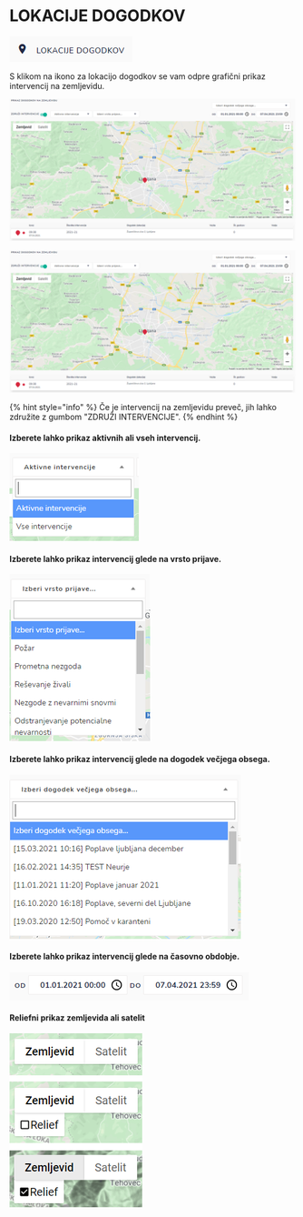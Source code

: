 # LOKACIJE DOGODKOV

<div align="left"><img src=".gitbook/assets/Lokacije_dogodkov_ikona.PNG" alt=""></div>

S klikom na ikono za lokacijo dogodkov se vam odpre grafični prikaz intervencij na zemljevidu.

![](<.gitbook/assets/IGNIS_lokacija_dogodkov_zemljevid (1).PNG>)

![](.gitbook/assets/IGNIS_lokacija_dogodkov_zemljevid.PNG)

{% hint style="info" %}
Če je intervencij na zemljevidu preveč, jih lahko združite z gumbom "ZDRUŽI INTERVENCIJE".
{% endhint %}

#### Izberete lahko prikaz aktivnih ali vseh intervencij.

<div align="left"><img src=".gitbook/assets/IGNIS_lokacija_dogodkov_aktivni.PNG" alt=""></div>

#### Izberete lahko prikaz intervencij glede na vrsto prijave.

<div align="left"><img src=".gitbook/assets/IGNIS_lokacija_dogodkov_vrsta_prijave.PNG" alt=""></div>

#### Izberete lahko prikaz intervencij glede na dogodek večjega obsega.

<div align="left"><img src=".gitbook/assets/IGNIS_lokacija_dogodkov_vecji_obseg.PNG" alt=""></div>

#### Izberete lahko prikaz intervencij glede na časovno obdobje.

<div align="left"><img src=".gitbook/assets/IGNIS_lokacija_dogodkov_casovni_okvir.PNG" alt=""></div>

#### Reliefni prikaz zemljevida ali satelit

<div align="left"><img src=".gitbook/assets/IGNIS_lokacija_dogodkov_zemljevid_ikona_relief.png" alt=""></div>



